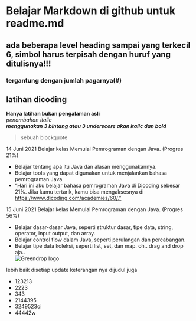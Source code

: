 # Belajar Markdown di github untuk readme.md

## ada beberapa level heading sampai yang terkecil 6, simbol harus terpisah dengan huruf yang ditulisnya!!!  
### tergantung dengan jumlah pagarnya(#)  
latihan dicoding
--
__Hanya latihan bukan pengalaman asli__  
*penambahan italic*  
***menggunakan 3 bintang atau 3 underscore akan italic dan bold***  
> sebuah blockquote  

14 Juni 2021
Belajar kelas Memulai Pemrograman dengan Java. (Progres 21%)
* Belajar tentang apa itu Java dan alasan menggunakannya.
* Belajar tools yang dapat digunakan untuk menjalankan bahasa pemrograman Java.
* “Hari ini aku belajar bahasa pemrograman Java di Dicoding sebesar 21%. 
Jika kamu tertarik, kamu bisa mengaksesnya di https://www.dicoding.com/academies/60/.”

15 Juni 2021
Belajar kelas Memulai Pemrograman dengan Java. (Progres 56%)
  * Belajar dasar-dasar Java, seperti struktur dasar, tipe data, string, operator, input output, dan array.
  * Belajar control flow dalam Java, seperti perulangan dan percabangan.
  * Belajar tipe data koleksi, seperti list, set, dan map.
oh.. drag and drop aja..  
![Greendrop logo](https://github.com/MohammadUsmanAsegaf/PengalamanBelajarku/assets/142000628/b2b9e332-ce20-4714-a16d-0fb3af313170)  

lebih baik disetiap update keterangan nya dijudul juga

+ 123213
+ 2223
+ 343
+ 2144395
+ 3249523oi
+ 44442w
